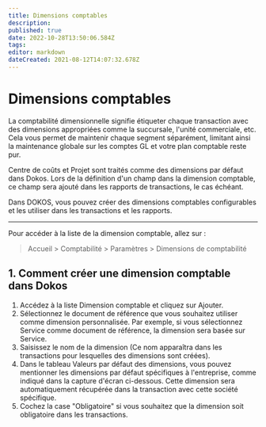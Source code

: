 ```yaml
---
title: Dimensions comptables
description: 
published: true
date: 2022-10-28T13:50:06.584Z
tags: 
editor: markdown
dateCreated: 2021-08-12T14:07:32.678Z
---
```


# Dimensions comptables

La comptabilité dimensionnelle signifie étiqueter chaque transaction avec des dimensions appropriées comme la succursale, l'unité commerciale, etc. Cela vous permet de maintenir chaque segment séparément, limitant ainsi la maintenance globale sur les comptes GL et votre plan comptable reste pur.

Centre de coûts et Projet sont traités comme des dimensions par défaut dans Dokos. Lors de la définition d'un champ dans la dimension comptable, ce champ sera ajouté dans les rapports de transactions, le cas échéant.

Dans DOKOS, vous pouvez créer des dimensions comptables configurables et les utiliser dans les transactions et les rapports.

---

Pour accéder à la liste de la dimension comptable, allez sur :

> Accueil > Comptabilité > Paramètres > Dimensions de comptabilité

## 1. Comment créer une dimension comptable dans Dokos

1. Accédez à la liste Dimension comptable et cliquez sur Ajouter.
2. Sélectionnez le document de référence que vous souhaitez utiliser comme dimension personnalisée. Par exemple, si vous sélectionnez Service comme document de référence, la dimension sera basée sur Service.
3. Saisissez le nom de la dimension (Ce nom apparaîtra dans les transactions pour lesquelles des dimensions sont créées).
4. Dans le tableau Valeurs par défaut des dimensions, vous pouvez mentionner les dimensions par défaut spécifiques à l'entreprise, comme indiqué dans la capture d'écran ci-dessous. Cette dimension sera automatiquement récupérée dans la transaction avec cette société spécifique.
5. Cochez la case "Obligatoire" si vous souhaitez que la dimension soit obligatoire dans les transactions.

